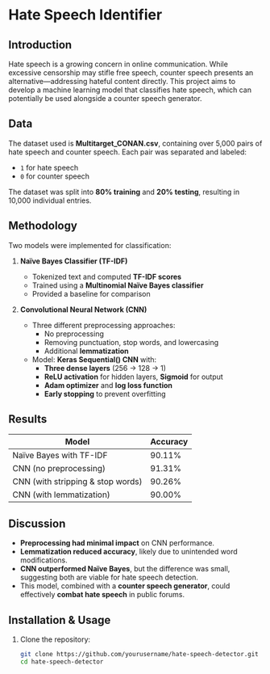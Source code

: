 # Hate Speech Identifier

## Introduction
Hate speech is a growing concern in online communication. While excessive censorship may stifle free speech, counter speech presents an alternative—addressing hateful content directly. This project aims to develop a machine learning model that classifies hate speech, which can potentially be used alongside a counter speech generator.

## Data
The dataset used is **Multitarget_CONAN.csv**, containing over 5,000 pairs of hate speech and counter speech. Each pair was separated and labeled:  
- `1` for hate speech  
- `0` for counter speech  

The dataset was split into **80% training** and **20% testing**, resulting in 10,000 individual entries.

## Methodology
Two models were implemented for classification:  

1. **Naïve Bayes Classifier (TF-IDF)**  
   - Tokenized text and computed **TF-IDF scores**  
   - Trained using a **Multinomial Naïve Bayes classifier**  
   - Provided a baseline for comparison  

2. **Convolutional Neural Network (CNN)**  
   - Three different preprocessing approaches:
     - No preprocessing  
     - Removing punctuation, stop words, and lowercasing  
     - Additional **lemmatization**  
   - Model: **Keras Sequential() CNN** with:
     - **Three dense layers** (256 → 128 → 1)  
     - **ReLU activation** for hidden layers, **Sigmoid** for output  
     - **Adam optimizer** and **log loss function**  
     - **Early stopping** to prevent overfitting  

## Results

| Model | Accuracy |
|--------|----------|
| Naïve Bayes with TF-IDF | 90.11% |
| CNN (no preprocessing) | 91.31% |
| CNN (with stripping & stop words) | 90.26% |
| CNN (with lemmatization) | 90.00% |

## Discussion
- **Preprocessing had minimal impact** on CNN performance.  
- **Lemmatization reduced accuracy**, likely due to unintended word modifications.  
- **CNN outperformed Naïve Bayes**, but the difference was small, suggesting both are viable for hate speech detection.  
- This model, combined with a **counter speech generator**, could effectively **combat hate speech** in public forums.

## Installation & Usage
1. Clone the repository:
   ```sh
   git clone https://github.com/yourusername/hate-speech-detector.git
   cd hate-speech-detector
